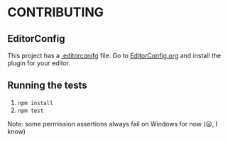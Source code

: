 CONTRIBUTING
===

## EditorConfig

This project has a [.editorconifg](.editorconfig) file. Go to [EditorConfig.org](EditorConfig.org) and install the plugin for your editor.

## Running the tests

1. `npm install`
2. `npm test`

Note: some permission assertions always fail on Windows for now (:frowning:, I know)